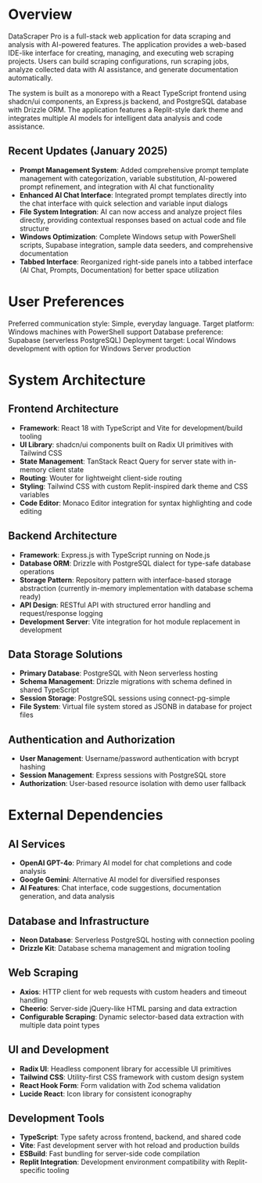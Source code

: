 # Overview

DataScraper Pro is a full-stack web application for data scraping and analysis with AI-powered features. The application provides a web-based IDE-like interface for creating, managing, and executing web scraping projects. Users can build scraping configurations, run scraping jobs, analyze collected data with AI assistance, and generate documentation automatically.

The system is built as a monorepo with a React TypeScript frontend using shadcn/ui components, an Express.js backend, and PostgreSQL database with Drizzle ORM. The application features a Replit-style dark theme and integrates multiple AI models for intelligent data analysis and code assistance.

## Recent Updates (January 2025)

- **Prompt Management System**: Added comprehensive prompt template management with categorization, variable substitution, AI-powered prompt refinement, and integration with AI chat functionality
- **Enhanced AI Chat Interface**: Integrated prompt templates directly into the chat interface with quick selection and variable input dialogs  
- **File System Integration**: AI can now access and analyze project files directly, providing contextual responses based on actual code and file structure
- **Windows Optimization**: Complete Windows setup with PowerShell scripts, Supabase integration, sample data seeders, and comprehensive documentation
- **Tabbed Interface**: Reorganized right-side panels into a tabbed interface (AI Chat, Prompts, Documentation) for better space utilization

# User Preferences

Preferred communication style: Simple, everyday language.
Target platform: Windows machines with PowerShell support
Database preference: Supabase (serverless PostgreSQL)
Deployment target: Local Windows development with option for Windows Server production

# System Architecture

## Frontend Architecture
- **Framework**: React 18 with TypeScript and Vite for development/build tooling
- **UI Library**: shadcn/ui components built on Radix UI primitives with Tailwind CSS
- **State Management**: TanStack React Query for server state with in-memory client state
- **Routing**: Wouter for lightweight client-side routing
- **Styling**: Tailwind CSS with custom Replit-inspired dark theme and CSS variables
- **Code Editor**: Monaco Editor integration for syntax highlighting and code editing

## Backend Architecture
- **Framework**: Express.js with TypeScript running on Node.js
- **Database ORM**: Drizzle with PostgreSQL dialect for type-safe database operations
- **Storage Pattern**: Repository pattern with interface-based storage abstraction (currently in-memory implementation with database schema ready)
- **API Design**: RESTful API with structured error handling and request/response logging
- **Development Server**: Vite integration for hot module replacement in development

## Data Storage Solutions
- **Primary Database**: PostgreSQL with Neon serverless hosting
- **Schema Management**: Drizzle migrations with schema defined in shared TypeScript
- **Session Storage**: PostgreSQL sessions using connect-pg-simple
- **File System**: Virtual file system stored as JSONB in database for project files

## Authentication and Authorization
- **User Management**: Username/password authentication with bcrypt hashing
- **Session Management**: Express sessions with PostgreSQL store
- **Authorization**: User-based resource isolation with demo user fallback

# External Dependencies

## AI Services
- **OpenAI GPT-4o**: Primary AI model for chat completions and code analysis
- **Google Gemini**: Alternative AI model for diversified responses
- **AI Features**: Chat interface, code suggestions, documentation generation, and data analysis

## Database and Infrastructure
- **Neon Database**: Serverless PostgreSQL hosting with connection pooling
- **Drizzle Kit**: Database schema management and migration tooling

## Web Scraping
- **Axios**: HTTP client for web requests with custom headers and timeout handling
- **Cheerio**: Server-side jQuery-like HTML parsing and data extraction
- **Configurable Scraping**: Dynamic selector-based data extraction with multiple data point types

## UI and Development
- **Radix UI**: Headless component library for accessible UI primitives
- **Tailwind CSS**: Utility-first CSS framework with custom design system
- **React Hook Form**: Form validation with Zod schema validation
- **Lucide React**: Icon library for consistent iconography

## Development Tools
- **TypeScript**: Type safety across frontend, backend, and shared code
- **Vite**: Fast development server with hot reload and production builds
- **ESBuild**: Fast bundling for server-side code compilation
- **Replit Integration**: Development environment compatibility with Replit-specific tooling